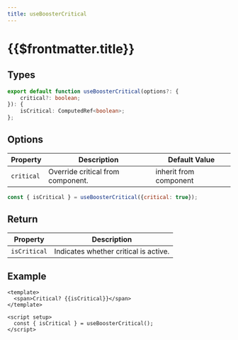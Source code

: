 ```yaml
---
title: useBoosterCritical
---
```


# {{$frontmatter.title}}

## Types

```typescript
export default function useBoosterCritical(options?: {
    critical?: boolean;
}): {
    isCritical: ComputedRef<boolean>;
};
```

## Options

| Property   | Description                       | Default Value          |
| ---------- | --------------------------------- | ---------------------- |
| `critical` | Override critical from component. | inherit from component |

```js
const { isCritical } = useBoosterCritical({critical: true});
```

## Return

| Property     | Description                           |
| ------------ | ------------------------------------- |
| `isCritical` | Indicates whether critical is active. |

## Example

```vue
<template>
  <span>Critical? {{isCritical}}</span>
</template>

<script setup>
  const { isCritical } = useBoosterCritical();
</script>
```
